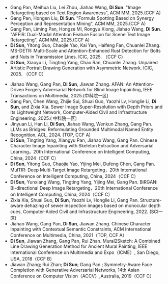 * Gang Pan, Meihua Liu, Lei Zhou, Jiahao Wang, **Di Sun**. "Image Retargeting based on Text Region Awareness", ACM MM, 2025.(CCF A)
* Gang Pan, Hongen Liu, **Di Sun**. "Formula Spotting Based on Synergy Perception and Representation Mining", ACM MM, 2025.(CCF A)
* Gang Pan, Liming Pan, Hongze Mi, Rongyu Xiong, Jiahao Wang, **Di Sun**. "AFFIR: Dual-Modal Attention Feature Fusion for Scene Text Image Retargeting", ACM MM, 2025.(CCF A)
* **Di Sun**, Yitong Guo, Chaojie Yao, Kai Yan, Haifeng Fan, Chuanlei Zhang. MS-DETR: Multi-Scale and Attention-Enhanced Rust Detection for Bolts and Nuts in Transmission Lines. ICIC, 2025. （CCF C）
* **Di Sun**, Xiaoyu Li, Tingting Yang, Chao Ran, Chuanlei Zhang. Unpaired Artistic Portrait Drawing Generation with Asymmetric Network. ICIC, 2025. （CCF C）

- Jiahao Wang, Gang Pan, **Di Sun**, Jiawan Zhang. AFAN: An Attention-Driven Forgery Adversarial Network for Blind Image Inpainting, IEEE Transactions on Multimedia, 2025.(中科院一区)
- Gang Pan, Chen Wang, Zhijie Sui, Shuai Guo, Yaozhi Lv, Honglie Li, **Di Sun**, and Zixia Xia. Sewer Image Super-Resolution with Depth Priors and Its Lightweight Network, Computer-Aided Civil and Infrastructure Engineering, 2025.( 中科院一区)
- Jinyuan Li, Han Li, **Di Sun**, Jiahao Wang, Wenkun Zhang, Gang Pan. LLMs as Bridges: Reformulating Grounded Multimodal Named Entity Recognition, ACL, 2024. (TOP, CCF A)
- **Di Sun**, Tingting Yang, Xiangyu Pan, Jiahao Wang, Gang Pan. Chinese Character Image Inpainting with Skeleton Extraction and Adversarial Learning，20th International Conference on Intelligent Computing, China, 2024（CCF C）
- **Di Sun**, Yitong Guo, Chaojie Yao, Yijing Mei, Dufeng Chen, Gang Pan. MulTIR: Deep Multi-Target Image Retargeting，20th International Conference on Intelligent Computing, China, 2024（CCF C）
- **Di Sun**, Yunxiang Wang, Tingting Yang, Yijing Mei, Gang Pan. BiRGAN: Bi-directional Deep Image Retargeting，20th International Conference on Intelligent Computing, China, 2024（CCF C）
- Zixia Xia, Shuai Guo, **Di Sun**, Yaozhi Lv, Honglie Li, Gang Pan. Structure-aware dehazing of sewer inspection images based on monocular depth cues, Computer-Aided Civil and Infrastructure Engineering, 2022. (SCI一区)
- Jiahao Wang, Gang Pan, **Di Sun**, Jiawan Zhang. Chinese Character Inpainting with Contextual Semantic Constraints, ACM International Conference on Multimedia, China, 2021（TOP, CCF A）
- **Di Sun**, Jiawan Zhang, Gang Pan, Rui Zhan. Mural2Sketch: A Combined Line Drawing Generation Method for Ancient Mural Painting, IEEE International Conference on Multimedia and Expo（ICME）, San Diego, USA, 2018（CCF B）
- Jiawan Zhang; Rui Zhan; **Di Sun**; Gang Pan ; Symmetry-Aware Face Completion with Generative Adversarial Networks, 14th Asian Conference on Computer Vision（ACCV）,Australia, 2019（CCF C）

